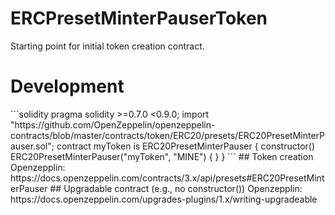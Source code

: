 # ERCPresetMinterPauserToken
Starting point for initial token creation contract.

# Development
<!--- myToken.sol full example logic --!>
```solidity
pragma solidity >=0.7.0 <0.9.0;
import "https://github.com/OpenZeppelin/openzeppelin-contracts/blob/master/contracts/token/ERC20/presets/ERC20PresetMinterPauser.sol";
contract myToken is ERC20PresetMinterPauser {
    constructor() ERC20PresetMinterPauser("myToken", "MINE") {
    }
}
```
## Token creation
Openzepplin: https://docs.openzeppelin.com/contracts/3.x/api/presets#ERC20PresetMinterPauser

## Upgradable contract (e.g., no constructor())
Openzepplin: https://docs.openzeppelin.com/upgrades-plugins/1.x/writing-upgradeable
